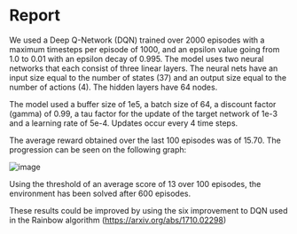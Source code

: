 # Report

We used a Deep Q-Network (DQN) trained over 2000 episodes with a maximum timesteps per episode of 1000, and an epsilon value going from 1.0 to 0.01 with an epsilon decay of 0.995. The model uses two neural networks that each consist of three linear layers. The neural nets have an input size equal to the number of states (37) and an output size equal to the number of actions (4). The hidden layers have 64 nodes.

The model used a buffer size of 1e5, a batch size of 64, a discount factor (gamma) of 0.99, a tau factor for the update of the target network of 1e-3 and a learning rate of 5e-4. Updates occur every 4 time steps.

The average reward obtained over the last 100 episodes was of 15.70. The progression can be seen on the following graph:

![image](https://user-images.githubusercontent.com/38821613/125259636-7ee45b80-e2cd-11eb-95fd-594e78a02531.png)

Using the threshold of an average score of 13 over 100 episodes, the environment has been solved after 600 episodes.

These results could be improved by using the six improvement to DQN used in the Rainbow algorithm (https://arxiv.org/abs/1710.02298)
